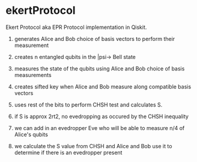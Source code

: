 # ekertProtocol
Ekert Protocol aka EPR Protocol implementation in Qiskit.

1. generates Alice and Bob choice of basis vectors to perform their measurement

2. creates n entangled qubits in the |psi-> Bell state

3. measures the state of the qubits using Alice and Bob choice of basis measurements 

4. creates sifted key when Alice and Bob measure along compatible basis vectors

5. uses rest of the bits to perform CHSH test and calculates S.

6. if S is approx 2rt2, no evedropping as occured by the CHSH inequality

7. we can add in an evedropper Eve who will be able to measure n/4 of Alice's qubits 

8. we calculate the S value from CHSH and Alice and Bob use it to determine if there is an evedropper present
